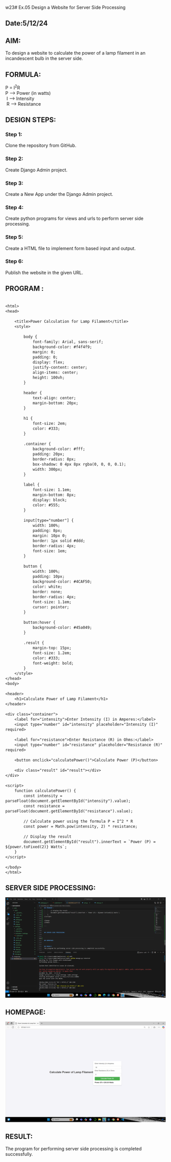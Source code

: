 w23# Ex.05 Design a Website for Server Side Processing
## Date:5/12/24

## AIM:
 To design a website to calculate the power of a lamp filament in an incandescent bulb in the server side. 


## FORMULA:
P = I<sup>2</sup>R
<br> P --> Power (in watts)
<br> I --> Intensity
<br> R --> Resistance

## DESIGN STEPS:

### Step 1:
Clone the repository from GitHub.

### Step 2:
Create Django Admin project.

### Step 3:
Create a New App under the Django Admin project.

### Step 4:
Create python programs for views and urls to perform server side processing.

### Step 5:
Create a HTML file to implement form based input and output.

### Step 6:
Publish the website in the given URL.

## PROGRAM :
```

<html>
<head>

    <title>Power Calculation for Lamp Filament</title>
    <style>
        
        body {
            font-family: Arial, sans-serif;
            background-color: #f4f4f9;
            margin: 0;
            padding: 0;
            display: flex;
            justify-content: center;
            align-items: center;
            height: 100vh;
        }

        header {
            text-align: center;
            margin-bottom: 20px;
        }

        h1 {
            font-size: 2em;
            color: #333;
        }

        .container {
            background-color: #fff;
            padding: 20px;
            border-radius: 8px;
            box-shadow: 0 4px 8px rgba(0, 0, 0, 0.1);
            width: 300px;
        }

        label {
            font-size: 1.1em;
            margin-bottom: 8px;
            display: block;
            color: #555;
        }

        input[type="number"] {
            width: 100%;
            padding: 8px;
            margin: 10px 0;
            border: 1px solid #ddd;
            border-radius: 4px;
            font-size: 1em;
        }

        button {
            width: 100%;
            padding: 10px;
            background-color: #4CAF50;
            color: white;
            border: none;
            border-radius: 4px;
            font-size: 1.1em;
            cursor: pointer;
        }

        button:hover {
            background-color: #45a049;
        }

        .result {
            margin-top: 15px;
            font-size: 1.2em;
            color: #333;
            font-weight: bold;
        }
    </style>
</head>
<body>

<header>
    <h1>Calculate Power of Lamp Filament</h1>
</header>

<div class="container">
    <label for="intensity">Enter Intensity (I) in Amperes:</label>
    <input type="number" id="intensity" placeholder="Intensity (I)" required>

    <label for="resistance">Enter Resistance (R) in Ohms:</label>
    <input type="number" id="resistance" placeholder="Resistance (R)" required>

    <button onclick="calculatePower()">Calculate Power (P)</button>

    <div class="result" id="result"></div>
</div>

<script>
    function calculatePower() {
        const intensity = parseFloat(document.getElementById("intensity").value);
        const resistance = parseFloat(document.getElementById("resistance").value);

        // Calculate power using the formula P = I^2 * R
        const power = Math.pow(intensity, 2) * resistance;

        // Display the result
        document.getElementById("result").innerText = `Power (P) = ${power.toFixed(2)} Watts`;
    }
</script>

</body>
</html>

```


## SERVER SIDE PROCESSING:

![alt text](image-1.png)

## HOMEPAGE:

![alt text](image-2.png)
## RESULT:
The program for performing server side processing is completed successfully.
